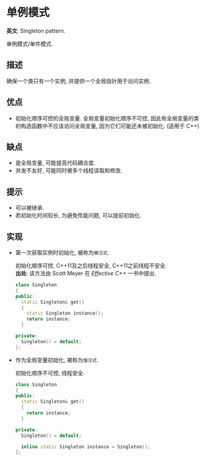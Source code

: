 # 单例模式

**英文**: Singleton pattern.  

单例模式/单件模式.

## 描述

确保一个类只有一个实例, 并提供一个全局指针用于访问实例.  

## 优点

- 初始化顺序可控的全局变量. 全局变量初始化顺序不可控, 因此有全局变量的类的构造函数中不应该访问全局变量, 因为它们可能还未被初始化. (适用于 C++)

## 缺点

- 是全局变量, 可能提高代码耦合度.
- 并发不友好, 可能同时被多个线程读取和修改.

## 提示

- 可以被继承.
- 若初始化时间较长, 为避免性能问题, 可以提前初始化.

## 实现

- 第一次获取实例时初始化, 被称为`懒汉式`.  

  初始化顺序可控, C++11及之后线程安全, C++11之前线程不安全.  
  **出处**: 该方法由 Scott Meyer 在 *Effective C++* 一书中提出.  

  ```cpp
  class Singleton
  {
  public:
    static Singleton& get()
    {
      static Singleton instance();
      return instance;
    }

  private:
    Singleton() = default;
  };
  ```

- 作为全局变量初始化, 被称为`饿汉式`.  

  初始化顺序不可控, 线程安全.  

  ```cpp
  class Singleton
  {
  public:
    static Singleton& get()
    {
      return instance;
    }

  private:
    Singleton() = default;

    inline static Singleton instance = Singleton();
  };
  ```
  